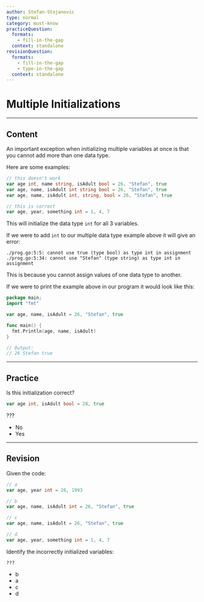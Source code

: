 ```yaml
---
author: Stefan-Stojanovic
type: normal
category: must-know
practiceQuestion:
  formats:
    - fill-in-the-gap
  context: standalone
revisionQuestion:
  formats:
    - fill-in-the-gap
    - type-in-the-gap
  context: standalone
---
```


# Multiple Initializations


---

## Content

An important exception when initializing multiple variables at once is that you cannot add more than one data type.

Here are some examples:

```go
// this doesn't work
var age int, name string, isAdult bool = 26, "Stefan", true
var age, name, isAdult int string bool = 26, "Stefan", true
var age, name, isAdult int, string, bool = 26, "Stefan", true

// this is correct
var age, year, something int = 1, 4, 7
```

This will initialize the data type `int` for all 3 variables.

If we were to add `int` to our multiple data type example above it will give an error:

```plain-text
./prog.go:5:5: cannot use true (type bool) as type int in assignment
./prog.go:5:34: cannot use "Stefan" (type string) as type int in assignment
```

This is because you cannot assign values of one data type to another.

If we were to print the example above in our program it would look like this:

```go
package main;
import "fmt"

var age, name, isAdult = 26, "Stefan", true

func main() {
  fmt.Println(age, name, isAdult)
}

// Output:
// 26 Stefan true
```


---

## Practice

Is this initialization correct?

```go
var age int, isAdult bool = 28, true
```

???

- No
- Yes


---

## Revision

Given the code:

```go
// a
var age, year int = 26, 1993

// b
var age, name, isAdult int = 26, "Stefan", true

// c
var age, name, isAdult = 26, "Stefan", true

// d
var age, year, something int = 1, 4, 7
```

Identify the incorrectly initialized variables:
```plain-text
???
```

- b
- a
- c
- d
